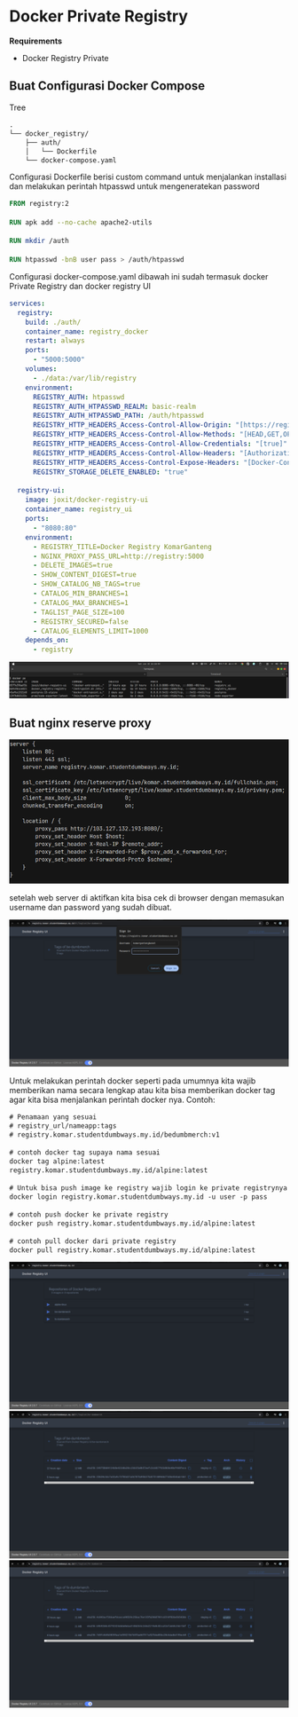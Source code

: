 # Docker Private Registry

**Requirements**

- Docker Registry Private

## Buat Configurasi Docker Compose

Tree

```
.
└── docker_registry/
    ├── auth/
    │   └── Dockerfile
    └── docker-compose.yaml
```

Configurasi Dockerfile berisi custom command untuk menjalankan installasi dan melakukan perintah htpasswd untuk mengeneratekan password

```Dockerfile
FROM registry:2

RUN apk add --no-cache apache2-utils

RUN mkdir /auth

RUN htpasswd -bnB user pass > /auth/htpasswd

```

Configurasi docker-compose.yaml dibawah ini sudah termasuk docker Private Registry dan docker registry UI

```yaml
services:
  registry:
    build: ./auth/
    container_name: registry_docker
    restart: always
    ports:
      - "5000:5000"
    volumes:
      - ./data:/var/lib/registry
    environment:
      REGISTRY_AUTH: htpasswd
      REGISTRY_AUTH_HTPASSWD_REALM: basic-realm
      REGISTRY_AUTH_HTPASSWD_PATH: /auth/htpasswd
      REGISTRY_HTTP_HEADERS_Access-Control-Allow-Origin: "[https://registry.komar.studentdumbways.my.id]"
      REGISTRY_HTTP_HEADERS_Access-Control-Allow-Methods: "[HEAD,GET,OPTIONS,DELETE]"
      REGISTRY_HTTP_HEADERS_Access-Control-Allow-Credentials: "[true]"
      REGISTRY_HTTP_HEADERS_Access-Control-Allow-Headers: "[Authorization,Accept,Cache-Control]"
      REGISTRY_HTTP_HEADERS_Access-Control-Expose-Headers: "[Docker-Content-Digest]"
      REGISTRY_STORAGE_DELETE_ENABLED: "true"

  registry-ui:
    image: joxit/docker-registry-ui
    container_name: registry_ui
    ports:
      - "8080:80"
    environment:
      - REGISTRY_TITLE=Docker Registry KomarGanteng
      - NGINX_PROXY_PASS_URL=http://registry:5000
      - DELETE_IMAGES=true
      - SHOW_CONTENT_DIGEST=true
      - SHOW_CATALOG_NB_TAGS=true
      - CATALOG_MIN_BRANCHES=1
      - CATALOG_MAX_BRANCHES=1
      - TAGLIST_PAGE_SIZE=100
      - REGISTRY_SECURED=false
      - CATALOG_ELEMENTS_LIMIT=1000
    depends_on:
      - registry
```

![alt text](./images/4.1.png)

## Buat nginx reserve proxy

![alt text](./images/4.2.png)

setelah web server di aktifkan kita bisa cek di browser dengan memasukan username dan password yang sudah dibuat.

![alt text](./images/4.3.png)

Untuk melakukan perintah docker seperti pada umumnya kita wajib memberikan nama secara lengkap atau kita bisa memberikan docker tag agar kita bisa menjalankan perintah docker nya.
Contoh:

```
# Penamaan yang sesuai
# registry_url/nameapp:tags
# registry.komar.studentdumbways.my.id/bedumbmerch:v1

# contoh docker tag supaya nama sesuai
docker tag alpine:latest registry.komar.studentdumbways.my.id/alpine:latest

# Untuk bisa push image ke registry wajib login ke private registrynya
docker login registry.komar.studentdumbways.my.id -u user -p pass

# contoh push docker ke private registry
docker push registry.komar.studentdumbways.my.id/alpine:latest

# contoh pull docker dari private registry
docker pull registry.komar.studentdumbways.my.id/alpine:latest

```

![alt text](./images/4.4.png)
![alt text](./images/4.5.png)
![alt text](./images/4.6.png)
